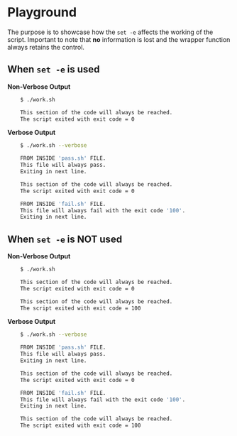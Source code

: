 # Playground

The purpose is to showcase how the `set -e` affects the working of the script. Important to note that **no** information is lost and the wrapper function always retains the control.

## When `set -e` is used

**Non-Verbose Output**

```bash
    $ ./work.sh

    This section of the code will always be reached.
    The script exited with exit code = 0
```

**Verbose Output**

```bash
    $ ./work.sh --verbose

    FROM INSIDE 'pass.sh' FILE.
    This file will always pass.
    Exiting in next line.

    This section of the code will always be reached.
    The script exited with exit code = 0

    FROM INSIDE 'fail.sh' FILE.
    This file will always fail with the exit code '100'.
    Exiting in next line.
```

## When `set -e` is NOT used

**Non-Verbose Output**

```bash
    $ ./work.sh

    This section of the code will always be reached.
    The script exited with exit code = 0

    This section of the code will always be reached.
    The script exited with exit code = 100
```

**Verbose Output**

```bash
    $ ./work.sh --verbose

    FROM INSIDE 'pass.sh' FILE.
    This file will always pass.
    Exiting in next line.

    This section of the code will always be reached.
    The script exited with exit code = 0

    FROM INSIDE 'fail.sh' FILE.
    This file will always fail with the exit code '100'.
    Exiting in next line.

    This section of the code will always be reached.
    The script exited with exit code = 100
```

